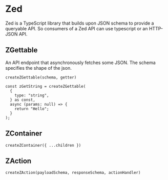 # Zed

Zed is a TypeScript library that builds upon JSON schema to provide a queryable API. So consumers of a Zed API can use typescript or an HTTP-JSON API.

## ZGettable

An API endpoint that asynchronously fetches some JSON. The schema specifies the shape of the json.

`createZGettable(schema, getter)`

```tsx
const zGetString = createZGettable(
  {
    type: "string",
  } as const,
  async (params: null) => {
    return "Hello";
  }
);
```

## ZContainer

`createZContainer({ ...children })`

## ZAction

`createZAction(payloadSchema, responseSchema, actionHandler)`
